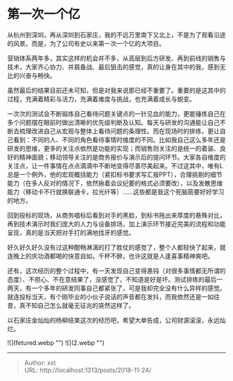 # 第一次一个亿


从杭州到深圳，再从深圳到石家庄，我的不远万里南下又北上，不是为了观看沿途的风景。而是，为了公司有史以来第一次一个亿的大项目。

营销体系两年多，其实这样的机会并不多，从高层到后方研发、再到前线的销售与技术，大家齐心协力、并肩备战、最后狙击的感觉，真的让身在其中的我，感到无比的兴奋与畅快。

虽然最后的结果目前还未可知，但是对我来说那已经不重要了。重要的是这其中的过程，充满着精彩与活力，充满着难度与挑战，也充满着成长与蜕变。

一次次的测试会不断锻炼自己看待问题关键点的一针见血的能力，更能锤炼自己在多个问题摆在眼前时做出清晰的优先级判断及认知。每天与研发的沟通能让自己不断去梳理改进自己从宏观与整体上看待问题的条理性。而在现场时的排练，更让自己看到：不同的人、不同的角色看待事情时维度的不同。比如我自己这么多年还是研发的思维，更多的关注点依然是功能的实现；而销售则关注的是统一的着装、良好的精神面貌；移动领导关注的是商务报价与演示后的提问环节。大家各自维度的关注点，让一件事情在点点滴滴中不断地变得尽善尽美起来。不过这其中，唯有L总是一个例外，他的宏观概括能力（紧扣标书要求写汇报PPT），合理挑剔的细节能力（在多人反对的情况下，依然揪着会议纪要的格式必须要改），以及发散思维能力（移动卡不行就换联通卡，拉光纤等）……这些都是我这个死脑筋要好好学习的地方。

回到投标的现场，从商务唱标后看到对手的黑脸，到标书拖出来厚度的悬殊对比，再到技术演示时我们庞大的人力与设备排场，加上演示环节接近完美的流程和功能呈现，真的是当天把对手打的满地找牙的感觉。

好久好久好久没有过这种酣畅淋漓的打了胜仗的感觉了，整个人都轻快了起来，就连晚上的庆功酒都喝的快意自如，千杯不醉，也许这就是人逢喜事精神爽吧。

还有，这次经历的整个过程中，有一天发现自己变得愚钝（对很多事情都无所谓的态度）、不担心、不在意结果了，没感觉了，不知道是好是坏。测试排练的最后一两天，有一个多年的研发同事自己都紧张了，可是我却完全没有什么异样的感觉。就连投标当天，有个刚毕业的小伙子说话的声音都在发抖，而我依然还是一如往昔，真不知自己怎么就毫无征兆的突然这样了。

以石家庄金灿灿的杨柳结束这次的经历吧，希望大单告成，公司财源滚滚，永远灿烂。

![](fetured.webp &#34;&#34;)
![](2.webp &#34;&#34;)

---

> Author: xst  
> URL: http://localhost:1313/posts/2018-11-24/  

